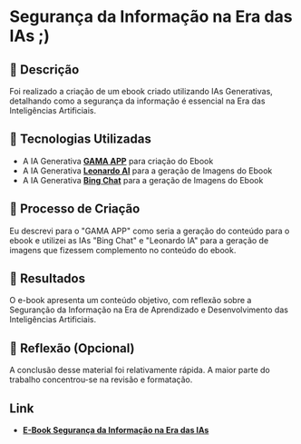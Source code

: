 
# Segurança da Informação na Era das IAs ;)

## 📒 Descrição
Foi realizado a criação de um ebook criado utilizando IAs Generativas, detalhando como a segurança da informação é essencial na Era das Inteligências Artificiais.

## 🤖 Tecnologias Utilizadas
- A IA Generativa **[GAMA APP](https://gamma.app)** para criação do Ebook
- A IA Generativa **[Leonardo AI](https://leonardo.ai/)** para a geração de Imagens do Ebook
- A IA Generativa **[Bing Chat](https://www.bing.com/chat)** para a geração de Imagens do Ebook

## 🧐 Processo de Criação
Eu descrevi para o "GAMA APP" como seria a geração do conteúdo para o ebook e utilizei as IAs "Bing Chat" e "Leonardo IA" para a geração de imagens que fizessem complemento no conteúdo do ebook.

## 🚀 Resultados
O e-book apresenta um conteúdo objetivo, com reflexão sobre a Seguranção da Informação na Era de Aprendizado e Desenvolvimento das Inteligências Artificiais.

## 💭 Reflexão (Opcional)
A conclusão desse material foi relativamente rápida. A maior parte do trabalho concentrou-se na revisão e formatação.

## Link
- **[E-Book Segurança da Informação na Era das IAs](/Ebook-Seguranca-da-Informacao-na-Era-das-IAs.pdf)**